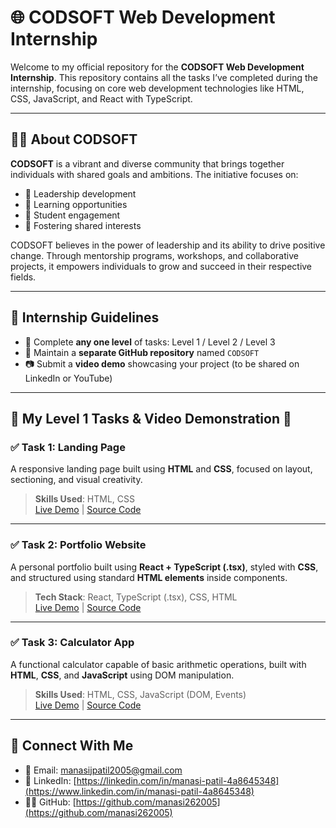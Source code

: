 # 🌐 CODSOFT Web Development Internship

Welcome to my official repository for the **CODSOFT Web Development Internship**. This repository contains all the tasks I’ve completed during the internship, focusing on core web development technologies like HTML, CSS, JavaScript, and React with TypeScript.

---

## 🧑‍💼 About CODSOFT

**CODSOFT** is a vibrant and diverse community that brings together individuals with shared goals and ambitions. The initiative focuses on:

- 🔹 Leadership development  
- 🔹 Learning opportunities  
- 🔹 Student engagement  
- 🔹 Fostering shared interests  

CODSOFT believes in the power of leadership and its ability to drive positive change. Through mentorship programs, workshops, and collaborative projects, it empowers individuals to grow and succeed in their respective fields.

---

## 📢 Internship Guidelines

- 💼 Complete **any one level** of tasks: Level 1 / Level 2 / Level 3  
- 🔗 Maintain a **separate GitHub repository** named `CODSOFT`  
- 📷 Submit a **video demo** showcasing your project (to be shared on LinkedIn or YouTube)  

---

## 🚀 My Level 1 Tasks & Video Demonstration 🎥

### ✅ Task 1: Landing Page

A responsive landing page built using **HTML** and **CSS**, focused on layout, sectioning, and visual creativity.

> **Skills Used**: HTML, CSS  
> [Live Demo](#) | [Source Code](https://github.com/manasi262005/CODSOFT/tree/main/task%201%20landing%20page)

---

### ✅ Task 2: Portfolio Website

A personal portfolio built using **React + TypeScript (.tsx)**, styled with **CSS**, and structured using standard **HTML elements** inside components.

> **Tech Stack**: React, TypeScript (.tsx), CSS, HTML  
> [Live Demo](#) | [Source Code](https://github.com/manasi262005/CODSOFT/tree/main/task%203%20calculator)

---

### ✅ Task 3: Calculator App

A functional calculator capable of basic arithmetic operations, built with **HTML**, **CSS**, and **JavaScript** using DOM manipulation.

> **Skills Used**: HTML, CSS, JavaScript (DOM, Events)  
> [Live Demo](#) | [Source Code](./CODSOFT/task%203%20calculator)

---

## 🔗 Connect With Me

- 📧 Email: [manasijpatil2005@gmail.com](mailto:manasijpatil2005@gmail.com)  
- 💼 LinkedIn: [https://linkedin.com/in/manasi-patil-4a8645348](https://www.linkedin.com/in/manasi-patil-4a8645348)  
- 🧑‍💻 GitHub: [https://github.com/manasi262005](https://github.com/manasi262005)


